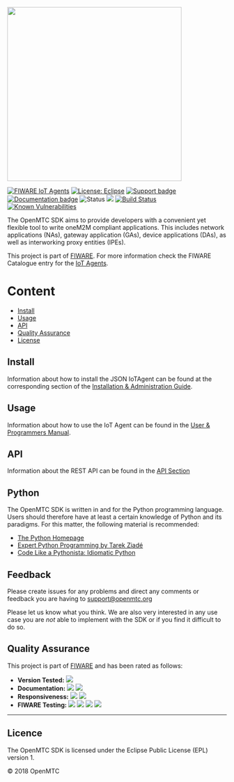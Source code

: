 <p align="left">
  <a href="http://www.openmtc.org/">
    <img src="http://www.openmtc.org/assets/img/OpenMTC_Logo_Orange.svg" width="400"/>
  </a>
</p>

[![FIWARE IoT Agents](https://nexus.lab.fiware.org/static/badges/chapters/iot-agents.svg)](https://www.fiware.org/developers/catalogue/)
[![License: Eclipse](https://img.shields.io/github/license/OpenMTC/OpenMTC.svg)](https://www.eclipse.org/legal/epl-v10.html)
[![Support badge](https://nexus.lab.fiware.org/repository/raw/public/badges/stackoverflow/iot-agents.svg)](https://stackoverflow.com/questions/tagged/fiware+iot)
<br/>
[![Documentation badge](https://img.shields.io/readthedocs/fiware-openmtc.svg)](http://fiware-openmtc.readthedocs.org/en/latest/?badge=latest)
![Status](https://nexus.lab.fiware.org/static/badges/statuses/iot-openmtc.svg)
[![](https://img.shields.io/docker/pulls/openmtc/gateway-amd64.svg)](https://hub.docker.com/u/openmtc)
[![Build Status](https://travis-ci.org/OpenMTC/OpenMTC.svg?branch=master)](https://travis-ci.org/OpenMTC/OpenMTC)
[![Known Vulnerabilities](https://snyk.io/test/github/OpenMTC/OpenMTC/badge.svg?targetFile=openmtc-gevent%2Frequirements.txt)](https://snyk.io/test/github/OpenMTC/OpenMTC?targetFile=openmtc-gevent%2Frequirements.txt)

The OpenMTC SDK aims to provide developers with a convenient yet flexible tool
to write oneM2M compliant applications. This includes network applications
(NAs), gateway application (GAs), device applications (DAs), as well as
interworking proxy entities (IPEs).

This project is part of [FIWARE](https://www.fiware.org/). For more information
check the FIWARE Catalogue entry for the
[IoT Agents](https://github.com/Fiware/catalogue/tree/master/iot-agents).

# Content

-   [Install](#install)
-   [Usage](#usage)
-   [API](#api)
-   [Quality Assurance](#quality-assurance)
-   [License](#license)


## Install

Information about how to install the JSON IoTAgent can be found at the
corresponding section of the
[Installation & Administration Guide](https://fiware-openmtc.readthedocs.io/en/latest/deployment-guide).

## Usage

Information about how to use the IoT Agent can be found in the
[User & Programmers Manual](https://fiware-openmtc.readthedocs.io/en/latest/introduction).

## API

Information about the REST API can be found in the
[API Section](https://fiware-openmtc.readthedocs.io/en/latest/overview-rest-api)


## Python

The OpenMTC SDK is written in and for the Python programming language. Users
should therefore have at least a certain knowledge of Python and its paradigms.
For this matter, the following material is recommended:

-   [The Python Homepage](http://www.python.org)
-   [Expert Python Programming by Tarek Ziadé](http://www.e-reading.by/bookreader.php/138816/Ziade_-_Expert_Python_programming.pdf)
-   [Code Like a Pythonista: Idiomatic Python](http://www.omahapython.org/IdiomaticPython.html)

## Feedback

Please create issues for any problems and direct any comments or feedback you
are having to <a href="mailto:support@openmtc.org">support@openmtc.org</a>

Please let us know what you think. We are also very interested in any use case
you are _not_ able to implement with the SDK or if you find it difficult to do
so.


## Quality Assurance

This project is part of [FIWARE](https://fiware.org/) and has been rated as
follows:

-   **Version Tested:**
    ![ ](https://img.shields.io/badge/dynamic/json.svg?label=Version&url=https://fiware.github.io/catalogue/json/open_mtc.json&query=$.version&colorB=blue)
-   **Documentation:**
    ![ ](https://img.shields.io/badge/dynamic/json.svg?label=Completeness&url=https://fiware.github.io/catalogue/json/open_mtc.json&query=$.docCompleteness&colorB=blue)
    ![ ](https://img.shields.io/badge/dynamic/json.svg?label=Usability&url=https://fiware.github.io/catalogue/json/open_mtc.json&query=$.docSoundness&colorB=blue)
-   **Responsiveness:**
    ![ ](https://img.shields.io/badge/dynamic/json.svg?label=Time%20to%20Respond&url=https://fiware.github.io/catalogue/json/open_mtc.json&query=$.timeToCharge&colorB=blue)
    ![ ](https://img.shields.io/badge/dynamic/json.svg?label=Time%20to%20Fix&url=https://fiware.github.io/catalogue/json/open_mtc.json&query=$.timeToFix&colorB=blue)
-   **FIWARE Testing:**
    ![ ](https://img.shields.io/badge/dynamic/json.svg?label=Tests%20Passed&url=https://fiware.github.io/catalogue/json/open_mtc.json&query=$.failureRate&colorB=blue)
    ![ ](https://img.shields.io/badge/dynamic/json.svg?label=Scalability&url=https://fiware.github.io/catalogue/json/open_mtc.json&query=$.scalability&colorB=blue)
    ![ ](https://img.shields.io/badge/dynamic/json.svg?label=Performance&url=https://fiware.github.io/catalogue/json/open_mtc.json&query=$.performance&colorB=blue)
    ![ ](https://img.shields.io/badge/dynamic/json.svg?label=Stability&url=https://fiware.github.io/catalogue/json/open_mtc.json&query=$.stability&colorB=blue)

---

## Licence

The OpenMTC SDK is licensed under the Eclipse Public License (EPL)
version 1.

© 2018 OpenMTC

